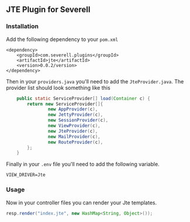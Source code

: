 ## JTE Plugin for Severell

### Installation

Add the following dependency to your `pom.xml`

```
<dependency>
    <groupId>com.severell.plugins</groupId>
    <artifactId>jte</artifactId>
    <version>0.0.2/version>
</dependency>
```

Then in your `providers.java` you'll need to add the `JteProvider.java`. The provider list should look something like this

```java
    public static ServiceProvider[] load(Container c) {
        return new ServiceProvider[]{
                new AppProvider(c),
                new JettyProvider(c),
                new SessionProvider(c),
                new ViewProvider(c),
                new JteProvider(c),
                new MailProvider(c),
                new RouteProvider(c),
        };
    }
```
Finally in your `.env` file you'll need to add the following variable.

```text
VIEW_DRIVER=Jte
```

### Usage

Now in your controller files you can render your Jte templates.

```java
resp.render("index.jte", new HashMap<String, Object>());
```